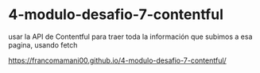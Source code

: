 # 4-modulo-desafio-7-contentful
usar la API de Contentful para traer toda la información que subimos a esa pagina, usando fetch

https://francomamani00.github.io/4-modulo-desafio-7-contentful/
